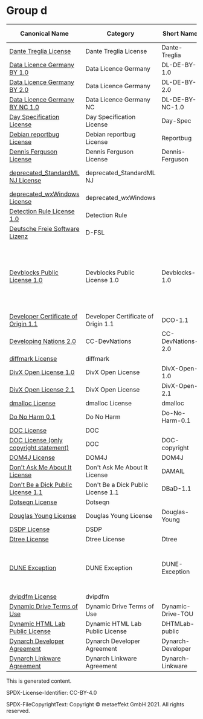 # Group d

|Canonical Name|Category|Short Name|SPDX Identifier|OSI|ScanCode|Matched ScanCode|Type|
| --- | --- | --- | --- | --- | --- | --- | --- |
|[Dante Treglia License]([da]/Dante-Treglia-License.yaml)|Dante Treglia License|Dante-Treglia| | | [dante-treglia](https://github.com/nexB/scancode-toolkit/blob/develop/src/licensedcode/data/licenses/dante-treglia.LICENSE) | [dante-treglia](https://github.com/nexB/scancode-toolkit/blob/develop/src/licensedcode/data/licenses/dante-treglia.LICENSE) |terms|
|[Data Licence Germany BY 1.0]([da]/Data-Licence-Germany-BY-1.0.yaml)|Data Licence Germany|DL-DE-BY-1.0| | | [dl-de-by-1-0-en](https://github.com/nexB/scancode-toolkit/blob/develop/src/licensedcode/data/licenses/dl-de-by-1-0-en.LICENSE) | |terms|
|[Data Licence Germany BY 2.0]([da]/Data-Licence-Germany-BY-2.0.yaml)|Data Licence Germany|DL-DE-BY-2.0| | | [dl-de-by-2-0-en](https://github.com/nexB/scancode-toolkit/blob/develop/src/licensedcode/data/licenses/dl-de-by-2-0-en.LICENSE) | |terms|
|[Data Licence Germany BY NC 1.0]([da]/Data-Licence-Germany-BY-NC-1.0.yaml)|Data Licence Germany NC|DL-DE-BY-NC-1.0| | | [dl-de-by-nc-1-0-en](https://github.com/nexB/scancode-toolkit/blob/develop/src/licensedcode/data/licenses/dl-de-by-nc-1-0-en.LICENSE) | |terms|
|[Day Specification License]([da]/Day-Specification-License.yaml)|Day Specification License|Day-Spec| | | [day-spec](https://github.com/nexB/scancode-toolkit/blob/develop/src/licensedcode/data/licenses/day-spec.LICENSE) | [day-spec](https://github.com/nexB/scancode-toolkit/blob/develop/src/licensedcode/data/licenses/day-spec.LICENSE) |terms|
|[Debian reportbug License]([de]/Debian-reportbug-License.yaml)|Debian reportbug License|Reportbug| | | [reportbug](https://github.com/nexB/scancode-toolkit/blob/develop/src/licensedcode/data/licenses/reportbug.LICENSE) | [reportbug](https://github.com/nexB/scancode-toolkit/blob/develop/src/licensedcode/data/licenses/reportbug.LICENSE) |terms|
|[Dennis Ferguson License]([de]/Dennis-Ferguson-License.yaml)|Dennis Ferguson License|Dennis-Ferguson| | | [dennis-ferguson](https://github.com/nexB/scancode-toolkit/blob/develop/src/licensedcode/data/licenses/dennis-ferguson.LICENSE) | [dennis-ferguson](https://github.com/nexB/scancode-toolkit/blob/develop/src/licensedcode/data/licenses/dennis-ferguson.LICENSE) |terms|
|[deprecated_StandardML NJ License]([de]/deprecated_StandardML-NJ-License.yaml)|deprecated_StandardML NJ| |[deprecated_StandardML NJ](https://spdx.org/licenses/preview/deprecated_StandardML NJ.html)| | | |terms|
|[deprecated_wxWindows License]([de]/deprecated_wxWindows-License.yaml)|deprecated_wxWindows| |[deprecated_wxWindows](https://spdx.org/licenses/preview/deprecated_wxWindows.html)| | | |terms|
|[Detection Rule License 1.0]([de]/Detection-Rule-License-1.0.yaml)|Detection Rule| |[DRL-1.0](https://spdx.org/licenses/preview/DRL-1.0.html)| | [drl-1.0](https://github.com/nexB/scancode-toolkit/blob/develop/src/licensedcode/data/licenses/drl-1.0.LICENSE) | |terms|
|[Deutsche Freie Software Lizenz]([de]/Deutsche-Freie-Software-Lizenz.yaml)|D-FSL| |[D-FSL-1.0](https://spdx.org/licenses/preview/D-FSL-1.0.html)| | [d-fsl-1.0-de](https://github.com/nexB/scancode-toolkit/blob/develop/src/licensedcode/data/licenses/d-fsl-1.0-de.LICENSE) | [d-fsl-1.0-de](https://github.com/nexB/scancode-toolkit/blob/develop/src/licensedcode/data/licenses/d-fsl-1.0-de.LICENSE) |terms|
|[Devblocks Public License 1.0]([de]/Devblocks-Public-License-1.0.yaml)|Devblocks Public License 1.0|Devblocks-1.0| | | [devblocks-1.0](https://github.com/nexB/scancode-toolkit/blob/develop/src/licensedcode/data/licenses/devblocks-1.0.LICENSE) | [bsd-no-disclaimer-unmodified](https://github.com/nexB/scancode-toolkit/blob/develop/src/licensedcode/data/licenses/bsd-no-disclaimer-unmodified.LICENSE), [fsf-mit](https://github.com/nexB/scancode-toolkit/blob/develop/src/licensedcode/data/licenses/fsf-mit.LICENSE), [infineon-free](https://github.com/nexB/scancode-toolkit/blob/develop/src/licensedcode/data/licenses/infineon-free.LICENSE), [unknown](https://github.com/nexB/scancode-toolkit/blob/develop/src/licensedcode/data/licenses/unknown.LICENSE), [warranty-disclaimer](https://github.com/nexB/scancode-toolkit/blob/develop/src/licensedcode/data/licenses/warranty-disclaimer.LICENSE) |terms|
|[Developer Certificate of Origin 1.1]([de]/Developer-Certificate-of-Origin-1.1.yaml)|Developer Certificate of Origin 1.1|DCO-1.1| | | [dco-1.1](https://github.com/nexB/scancode-toolkit/blob/develop/src/licensedcode/data/licenses/dco-1.1.LICENSE) | [dco-1.1](https://github.com/nexB/scancode-toolkit/blob/develop/src/licensedcode/data/licenses/dco-1.1.LICENSE) |terms|
|[Developing Nations 2.0]([de]/Developing-Nations-2.0.yaml)|CC-DevNations|CC-DevNations-2.0| | | [cc-devnations-2.0](https://github.com/nexB/scancode-toolkit/blob/develop/src/licensedcode/data/licenses/cc-devnations-2.0.LICENSE) | [cc-by-2.0](https://github.com/nexB/scancode-toolkit/blob/develop/src/licensedcode/data/licenses/cc-by-2.0.LICENSE) |terms|
|[diffmark License]([di]/diffmark-License.yaml)|diffmark| |[diffmark](https://spdx.org/licenses/preview/diffmark.html)| | [diffmark](https://github.com/nexB/scancode-toolkit/blob/develop/src/licensedcode/data/licenses/diffmark.LICENSE) | [diffmark](https://github.com/nexB/scancode-toolkit/blob/develop/src/licensedcode/data/licenses/diffmark.LICENSE) |terms|
|[DivX Open License 1.0]([di]/DivX-Open-License-1.0.yaml)|DivX Open License|DivX-Open-1.0| | | [divx-open-1.0](https://github.com/nexB/scancode-toolkit/blob/develop/src/licensedcode/data/licenses/divx-open-1.0.LICENSE) | [divx-open-1.0](https://github.com/nexB/scancode-toolkit/blob/develop/src/licensedcode/data/licenses/divx-open-1.0.LICENSE) |terms|
|[DivX Open License 2.1]([di]/DivX-Open-License-2.1.yaml)|DivX Open License|DivX-Open-2.1| | | [divx-open-2.1](https://github.com/nexB/scancode-toolkit/blob/develop/src/licensedcode/data/licenses/divx-open-2.1.LICENSE) | [divx-open-2.1](https://github.com/nexB/scancode-toolkit/blob/develop/src/licensedcode/data/licenses/divx-open-2.1.LICENSE) |terms|
|[dmalloc License]([dm]/dmalloc-License.yaml)|dmalloc License|dmalloc| | | [dmalloc](https://github.com/nexB/scancode-toolkit/blob/develop/src/licensedcode/data/licenses/dmalloc.LICENSE) | [dmalloc](https://github.com/nexB/scancode-toolkit/blob/develop/src/licensedcode/data/licenses/dmalloc.LICENSE) |terms|
|[Do No Harm 0.1]([do]/Do-No-Harm-0.1.yaml)|Do No Harm|Do-No-Harm-0.1| | | [do-no-harm-0.1](https://github.com/nexB/scancode-toolkit/blob/develop/src/licensedcode/data/licenses/do-no-harm-0.1.LICENSE) | [apache-2.0](https://github.com/nexB/scancode-toolkit/blob/develop/src/licensedcode/data/licenses/apache-2.0.LICENSE) |terms|
|[DOC License]([do]/DOC-License.yaml)|DOC| |[DOC](https://spdx.org/licenses/preview/DOC.html)| | [ace-tao](https://github.com/nexB/scancode-toolkit/blob/develop/src/licensedcode/data/licenses/ace-tao.LICENSE) | [ace-tao](https://github.com/nexB/scancode-toolkit/blob/develop/src/licensedcode/data/licenses/ace-tao.LICENSE) |terms|
|[DOC License (only copyright statement)]([do]/DOC-License-(only-copyright-statement).yaml)|DOC|DOC-copyright| | | | [ace-tao](https://github.com/nexB/scancode-toolkit/blob/develop/src/licensedcode/data/licenses/ace-tao.LICENSE) |terms|
|[DOM4J License]([do]/DOM4J-License.yaml)|DOM4J|DOM4J| | | [dom4j](https://github.com/nexB/scancode-toolkit/blob/develop/src/licensedcode/data/licenses/dom4j.LICENSE) | [dom4j](https://github.com/nexB/scancode-toolkit/blob/develop/src/licensedcode/data/licenses/dom4j.LICENSE) |terms|
|[Don't Ask Me About It License]([do]/Don't-Ask-Me-About-It-License.yaml)|Don't Ask Me About It License|DAMAIL| | | [damail](https://github.com/nexB/scancode-toolkit/blob/develop/src/licensedcode/data/licenses/damail.LICENSE) | [damail](https://github.com/nexB/scancode-toolkit/blob/develop/src/licensedcode/data/licenses/damail.LICENSE) |terms|
|[Don't Be a Dick Public License 1.1]([do]/Don't-Be-a-Dick-Public-License-1.1.yaml)|Don't Be a Dick Public License 1.1|DBaD-1.1| | | [dbad-1.1](https://github.com/nexB/scancode-toolkit/blob/develop/src/licensedcode/data/licenses/dbad-1.1.LICENSE), [dbad](https://github.com/nexB/scancode-toolkit/blob/develop/src/licensedcode/data/licenses/dbad.LICENSE) | [dbad-1.1](https://github.com/nexB/scancode-toolkit/blob/develop/src/licensedcode/data/licenses/dbad-1.1.LICENSE) |terms|
|[Dotseqn License]([do]/Dotseqn-License.yaml)|Dotseqn| |[Dotseqn](https://spdx.org/licenses/preview/Dotseqn.html)| | [dotseqn](https://github.com/nexB/scancode-toolkit/blob/develop/src/licensedcode/data/licenses/dotseqn.LICENSE) | [dotseqn](https://github.com/nexB/scancode-toolkit/blob/develop/src/licensedcode/data/licenses/dotseqn.LICENSE) |terms|
|[Douglas Young License]([do]/Douglas-Young-License.yaml)|Douglas Young License|Douglas-Young| | | [douglas-young](https://github.com/nexB/scancode-toolkit/blob/develop/src/licensedcode/data/licenses/douglas-young.LICENSE) | [douglas-young](https://github.com/nexB/scancode-toolkit/blob/develop/src/licensedcode/data/licenses/douglas-young.LICENSE) |terms|
|[DSDP License]([ds]/DSDP-License.yaml)|DSDP| |[DSDP](https://spdx.org/licenses/preview/DSDP.html)| | [dsdp](https://github.com/nexB/scancode-toolkit/blob/develop/src/licensedcode/data/licenses/dsdp.LICENSE) | [dsdp](https://github.com/nexB/scancode-toolkit/blob/develop/src/licensedcode/data/licenses/dsdp.LICENSE) |terms|
|[Dtree License]([dt]/Dtree-License.yaml)|Dtree License|Dtree| | | [dtree](https://github.com/nexB/scancode-toolkit/blob/develop/src/licensedcode/data/licenses/dtree.LICENSE) | [dtree](https://github.com/nexB/scancode-toolkit/blob/develop/src/licensedcode/data/licenses/dtree.LICENSE) |terms|
|[DUNE Exception]([du]/DUNE-Exception.yaml)|DUNE Exception|DUNE-Exception| | | [dune-exception](https://github.com/nexB/scancode-toolkit/blob/develop/src/licensedcode/data/licenses/dune-exception.LICENSE) | [mif-exception](https://github.com/nexB/scancode-toolkit/blob/develop/src/licensedcode/data/licenses/mif-exception.LICENSE), [sane-exception-2.0-plus](https://github.com/nexB/scancode-toolkit/blob/develop/src/licensedcode/data/licenses/sane-exception-2.0-plus.LICENSE), [unknown](https://github.com/nexB/scancode-toolkit/blob/develop/src/licensedcode/data/licenses/unknown.LICENSE) |exception|
|[dvipdfm License]([dv]/dvipdfm-License.yaml)|dvipdfm| |[dvipdfm](https://spdx.org/licenses/preview/dvipdfm.html)| | [dvipdfm](https://github.com/nexB/scancode-toolkit/blob/develop/src/licensedcode/data/licenses/dvipdfm.LICENSE) | [dvipdfm](https://github.com/nexB/scancode-toolkit/blob/develop/src/licensedcode/data/licenses/dvipdfm.LICENSE) |terms|
|[Dynamic Drive Terms of Use]([dy]/Dynamic-Drive-Terms-of-Use.yaml)|Dynamic Drive Terms of Use|Dynamic-Drive-TOU| | | [dynamic-drive-tou](https://github.com/nexB/scancode-toolkit/blob/develop/src/licensedcode/data/licenses/dynamic-drive-tou.LICENSE) | [dynamic-drive-tou](https://github.com/nexB/scancode-toolkit/blob/develop/src/licensedcode/data/licenses/dynamic-drive-tou.LICENSE) |terms|
|[Dynamic HTML Lab Public License]([dy]/Dynamic-HTML-Lab-Public-License.yaml)|Dynamic HTML Lab Public License|DHTMLab-public| | | [dhtmlab-public](https://github.com/nexB/scancode-toolkit/blob/develop/src/licensedcode/data/licenses/dhtmlab-public.LICENSE) | [dhtmlab-public](https://github.com/nexB/scancode-toolkit/blob/develop/src/licensedcode/data/licenses/dhtmlab-public.LICENSE) |terms|
|[Dynarch Developer Agreement]([dy]/Dynarch-Developer-Agreement.yaml)|Dynarch Developer Agreement|Dynarch-Developer| | | [dynarch-developer](https://github.com/nexB/scancode-toolkit/blob/develop/src/licensedcode/data/licenses/dynarch-developer.LICENSE) | [dynarch-developer](https://github.com/nexB/scancode-toolkit/blob/develop/src/licensedcode/data/licenses/dynarch-developer.LICENSE) |terms|
|[Dynarch Linkware Agreement]([dy]/Dynarch-Linkware-Agreement.yaml)|Dynarch Linkware Agreement|Dynarch-Linkware| | | [dynarch-linkware](https://github.com/nexB/scancode-toolkit/blob/develop/src/licensedcode/data/licenses/dynarch-linkware.LICENSE) | [dynarch-linkware](https://github.com/nexB/scancode-toolkit/blob/develop/src/licensedcode/data/licenses/dynarch-linkware.LICENSE) |terms|

This is generated content.

SPDX-License-Identifier: CC-BY-4.0

SPDX-FileCopyrightText: Copyright © metaeffekt GmbH 2021. All rights reserved.
